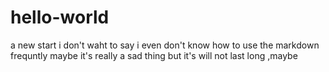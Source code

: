 # hello-world
a new start
i don't waht to say
i even don't know how to use the markdown frequntly
maybe it's really a sad thing
but it's will not last long ,maybe
